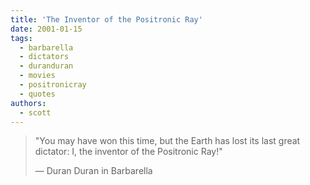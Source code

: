 ```yaml
---
title: 'The Inventor of the Positronic Ray'
date: 2001-01-15
tags:
  - barbarella
  - dictators
  - duranduran
  - movies
  - positronicray
  - quotes
authors:
  - scott
---
```


> "You may have won this time, but the Earth has lost its last great dictator: I, the inventor of the Positronic Ray!"
>
> — Duran Duran in Barbarella
